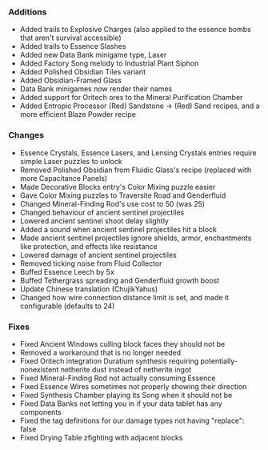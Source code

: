 ### Additions
- Added trails to Explosive Charges (also applied to the essence bombs that aren't survival accessible)
- Added trails to Essence Slashes
- Added new Data Bank minigame type, Laser
- Added Factory Song melody to Industrial Plant Siphon
- Added Polished Obsidian Tiles variant
- Added Obsidian-Framed Glass
- Data Bank minigames now render their names
- Added support for Oritech ores to the Mineral Purification Chamber
- Added Entropic Processor (Red) Sandstone -> (Red) Sand recipes, and a more efficient Blaze Powder recipe

### Changes
- Essence Crystals, Essence Lasers, and Lensing Crystals entries require simple Laser puzzles to unlock
- Removed Polished Obsidian from Fluidic Glass's recipe (replaced with more Capacitance Panels)
- Made Decorative Blocks entry's Color Mixing puzzle easier
- Gave Color Mixing puzzles to Traversite Road and Genderfluid
- Changed Mineral-Finding Rod's use cost to 50 (was 25)
- Changed behaviour of ancient sentinel projectiles
- Lowered ancient sentinel shoot delay slightly
- Added a sound when ancient sentinel projectiles hit a block
- Made ancient sentinel projectiles ignore shields, armor, enchantments like protection, and effects like resistance
- Lowered damage of ancient sentinel projectiles
- Removed ticking noise from Fluid Collector
- Buffed Essence Leech by 5x
- Buffed Tethergrass spreading and Genderfluid growth boost
- Update Chinese translation (ChujikYahus)
- Changed how wire connection distance limit is set, and made it configurable (defaults to 24)

### Fixes
- Fixed Ancient Windows culling block faces they should not be
- Removed a workaround that is no longer needed
- Fixed Oritech integration Duratium synthesis requiring potentially-nonexistent netherite dust instead of netherite ingot
- Fixed Mineral-Finding Rod not actually consuming Essence
- Fixed Essence Wires sometimes not properly showing their direction
- Fixed Synthesis Chamber playing its Song when it should not be
- Fixed Data Banks not letting you in if your data tablet has any components
- Fixed the tag definitions for our damage types not having "replace": false
- Fixed Drying Table zfighting with adjacent blocks